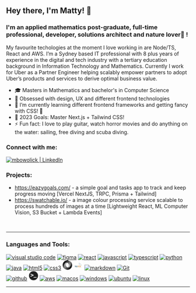 ## Hey there, I'm Matty! 👋 

### I'm an applied mathematics post-graduate, full-time professional, developer, solutions architect and nature lover🌳 !

My favourite techologies at the moment I love working in are Node/TS, React and AWS. I’m a Sydney based IT professional with 8 plus years of experience in the digital and tech industry with a tertiary education background in Information Technology and Mathematics. Currently I work for Uber as a Partner Engineer helping scalably empower partners to adopt Uber’s products and services to derive optimal business value.

- 🎓 Masters in Mathematics and bachelor's in Computer Science
- 🤩 Obsessed with design, UX and different frontend technologies
- 🌱 I’m currently learning different frontend frameworks and getting fancy with CSS! 🤩  
- 🥅 2023 Goals: Master Next.js + Tailwind CSS!
- ⚡ Fun fact: I love to play guitar, watch horror movies and do anything on the water: sailing, free diving and scuba diving.

### Connect with me: 
[<img alt="mbowolick | LinkedIn" width="22px" src="https://cdn.jsdelivr.net/npm/simple-icons@v3/icons/linkedin.svg" />][linkedin]

### Projects: 
- https://eazygoals.com/ - a simple goal and tasks app to track and keep progress moving [Vercel NextJS, TRPC, Prisma + Tailwind]
- https://swatchable.io/ - a image colour processing service scalable to process hundreds of images at a time [Lightweight React, ML Computer Vision, S3 Bucket + Lambda Events]

<br />

---


### Languages and Tools:

[<img alt="visual studio code" width="26px" src="https://img.icons8.com/fluent/240/000000/visual-studio-code-2019.png" />](https://code.visualstudio.com/)
[<img alt="figma" width="26px" src="https://img.icons8.com/color/96/000000/figma--v1.png">](https://www.figma.com)
[<img alt="react" width="26px" src="https://img.icons8.com/office/240/000000/react.png" />](https://reactjs.org/)
[<img alt="javascript" width="26px" src="https://img.icons8.com/color/240/000000/javascript.png" />](https://developer.mozilla.org/en-US/docs/Web/JavaScript)
[<img alt="typescript" width="26px" src="https://img.icons8.com/color/96/000000/typescript.png" />](https://www.typescriptlang.org/)
[<img alt="python" width="26px" src="https://img.icons8.com/color/240/000000/python.png">](https://www.python.org/)
[<img alt="java" width="26px" src="https://img.icons8.com/color/240/000000/java-coffee-cup-logo.png">](https://docs.oracle.com/en/java/)
[<img alt="html5" width="26px" src="https://img.icons8.com/color/240/000000/html-5.png">](https://developer.mozilla.org/en-US/docs/Web/HTML)
[<img alt="css3" width="26px" src="https://img.icons8.com/color/240/000000/css3.png">](https://developer.mozilla.org/en-US/docs/Web/CSS)
[<img alt="json" width="26px" src="https://raw.githubusercontent.com/github/explore/80688e429a7d4ef2fca1e82350fe8e3517d3494d/topics/json/json.png">](https://www.json.org/json-en.html)
[<img alt="MySQL" width="26px" src="https://raw.githubusercontent.com/github/explore/80688e429a7d4ef2fca1e82350fe8e3517d3494d/topics/mysql/mysql.png">](https://dev.mysql.com/)
[<img alt="markdown" width="26px" src="https://img.icons8.com/ios-filled/100/000000/markdown.png">](https://www.markdownguide.org/)
[<img alt="Git" width="26px" src="https://img.icons8.com/color/240/000000/git.png">](https://git-scm.com/)
<br />
[<img alt="github" width="26px" src="https://img.icons8.com/ios-glyphs/240/000000/github.png">](https://github.com/)
[<img alt="terminal" width="26px" src="https://raw.githubusercontent.com/github/explore/80688e429a7d4ef2fca1e82350fe8e3517d3494d/topics/terminal/terminal.png">](https://docs.microsoft.com/en-us/windows/terminal/)
[<img alt="aws" width="26px" src="https://img.icons8.com/color/240/000000/amazon-web-services.png">](https://aws.amazon.com/)
[<img alt="macos" width="26px" src="https://img.icons8.com/officel/160/000000/mac-logo.png">](https://developer.apple.com/macos/)
[<img alt="windows" width="26px" src="https://img.icons8.com/color/240/000000/windows-10.png">](https://www.microsoft.com/en-us/windows)
[<img alt="ubuntu" width="26px" src="https://img.icons8.com/color/96/000000/ubuntu--v1.png">](https://ubuntu.com/)
[<img alt="linux" width="26px" src="https://img.icons8.com/color/96/000000/linux.png">](https://www.kernel.org/)


---


[linkedin]: https://www.linkedin.com/in/matthew-bowolick/
